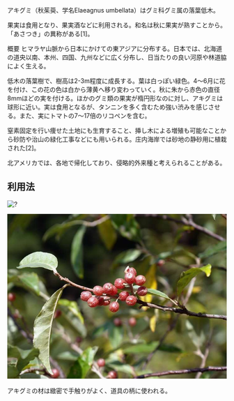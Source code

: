 アキグミ（秋茱萸、学名Elaeagnus umbellata）はグミ科グミ属の落葉低木。

果実は食用となり、果実酒などに利用される。和名は秋に果実が熟すことから。「あさつき」の異称がある[1]。

概要
ヒマラヤ山脈から日本にかけての東アジアに分布する。日本では、北海道の道央以南、本州、四国、九州などに広く分布し、日当たりの良い河原や林道脇によく生える。

低木の落葉樹で、樹高は2-3m程度に成長する。葉は白っぽい緑色。4～6月に花を付け、この花の色は白から薄黄へ移り変わっていく。秋に朱から赤色の直径8mmほどの実を付ける。ほかのグミ類の果実が楕円形なのに対し、アキグミは球形に近い。実は食用となるが、タンニンを多く含むため強い渋みを感じさせる。また、実にトマトの7〜17倍のリコペンを含む。

窒素固定を行い痩せた土地にも生育すること、挿し木による増殖も可能なことから砂防や治山の緑化工事などにも用いられる。庄内海岸では砂地の静砂用に植栽された[2]。

北アメリカでは、各地で帰化しており、侵略的外来種と考えられることがある。

## 利用法



<span>![?](C:\Users\yamac_000\blog_iwakamitoshiro205\docs\index.assets\flower.jpg)</span>





<span>![akigumi](index.assets\akigumi.jpg)</span>

アキグミの材は緻密で手触りがよく、道具の柄に使われる。
